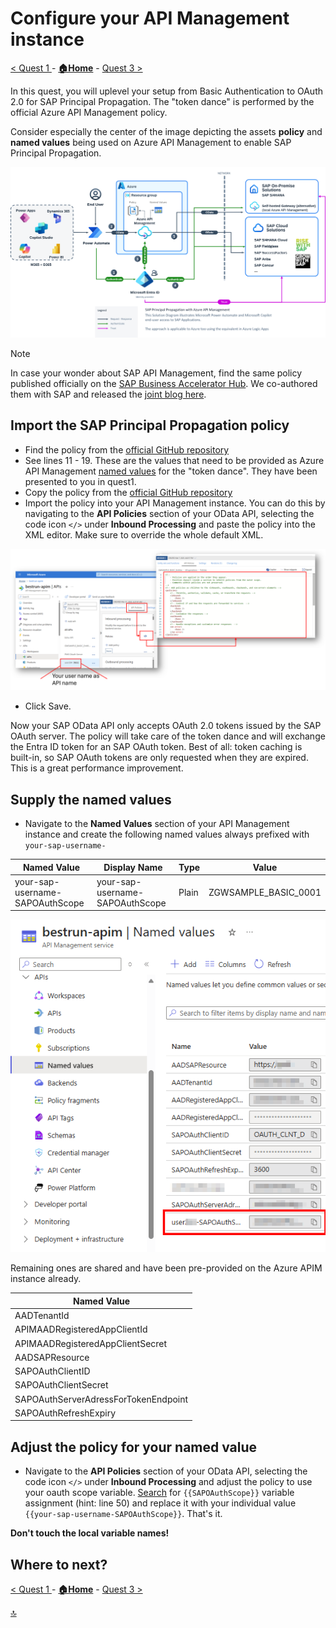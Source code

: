 # Configure your API Management instance

[< Quest 1 ](quest1.md) - **[🏠Home](../README.md)** - [ Quest 3 >](quest3.md)

In this quest, you will uplevel your setup from Basic Authentication to OAuth 2.0 for SAP Principal Propagation. The "token dance" is performed by the official Azure API Management policy.

Consider especially the center of the image depicting the assets **policy** and **named values** being used on Azure API Management to enable SAP Principal Propagation.

![Overview of integration architecture](assets/2-0.png)

> [!NOTE]
> In case your wonder about SAP API Management, find the same policy published officially on the [SAP Business Accelerator Hub](https://api.sap.com/policytemplate/Principal_Propagation_via_Entra_Id). We co-authored them with SAP and released the [joint blog here](https://community.sap.com/t5/enterprise-resource-planning-blogs-by-members/integrating-low-code-solutions-with-microsoft-using-sap-integration-suite/ba-p/13789298).

## Import the SAP Principal Propagation policy

* Find the policy from the [official GitHub repository](https://github.com/Azure/api-management-policy-snippets/blob/master/examples/Request%20OAuth2%20access%20token%20from%20SAP%20using%20AAD%20JWT%20token.xml)
* See lines 11 - 19. These are the values that need to be provided as Azure API Management [named values](https://learn.microsoft.com/en-us/azure/api-management/api-management-howto-properties?tabs=azure-portal)  for the "token dance". They have been presented to you in quest1.
* Copy the policy from the [official GitHub repository](https://github.com/Azure/api-management-policy-snippets/blob/master/examples/Request%20OAuth2%20access%20token%20from%20SAP%20using%20AAD%20JWT%20token.xml)
* Import the policy into your API Management instance. You can do this by navigating to the **API Policies** section of your OData API, selecting the code icon `</>` under **Inbound Processing** and paste the policy into the XML editor. Make sure to override the whole default XML.

![Policy import screenshot](assets/2-1.png)

* Click Save.

Now your SAP OData API only accepts OAuth 2.0 tokens issued by the SAP OAuth server. The policy will take care of the token dance and will exchange the Entra ID token for an SAP OAuth token. Best of all: token caching is built-in, so SAP OAuth tokens are only requested when they are expired. This is a great performance improvement.

## Supply the named values

* Navigate to the **Named Values** section of your API Management instance and create the following named values always prefixed with `your-sap-username-`

| Named Value                        | Display Name                       | Type      | Value                |
|------------------------------------|------------------------------------|-----------|----------------------|
| your-sap-username-SAPOAuthScope    | your-sap-username-SAPOAuthScope    | Plain     | ZGWSAMPLE_BASIC_0001 |

![Screenshot of Named Values section](assets/2-2.png)

Remaining ones are shared and have been pre-provided on the Azure APIM instance already.

| Named Value                        |
|------------------------------------|
| AADTenantId                        |
| APIMAADRegisteredAppClientId           |
| APIMAADRegisteredAppClientSecret       |
| AADSAPResource                     |
| SAPOAuthClientID                   |
| SAPOAuthClientSecret               |
| SAPOAuthServerAdressForTokenEndpoint |
| SAPOAuthRefreshExpiry              |

## Adjust the policy for your named value

* Navigate to the **API Policies** section of your OData API, selecting the code icon `</>` under **Inbound Processing** and adjust the policy to use your oauth scope variable. [Search](https://github.com/Azure/api-management-policy-snippets/blob/master/examples/Request%20OAuth2%20access%20token%20from%20SAP%20using%20AAD%20JWT%20token.xml#L50) for `{{SAPOAuthScope}}` variable assignment (hint: line 50) and replace it with your individual value `{{your-sap-username-SAPOAuthScope}}`. That's it.

**Don't touch the local variable names!**

## Where to next?

[< Quest 1 ](quest1.md) - **[🏠Home](../README.md)** - [ Quest 3 >](quest3.md)

[🔝](#)